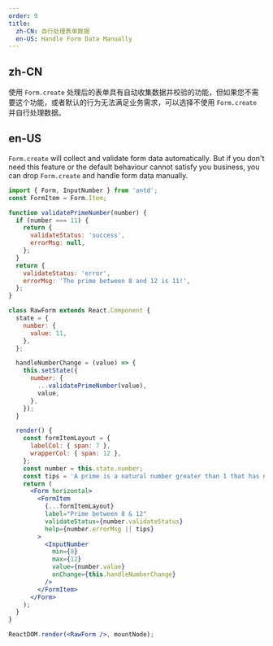 ```yaml
---
order: 9
title:
  zh-CN: 自行处理表单数据
  en-US: Handle Form Data Manually
---
```


## zh-CN

使用 `Form.create` 处理后的表单具有自动收集数据并校验的功能，但如果您不需要这个功能，或者默认的行为无法满足业务需求，可以选择不使用 `Form.create` 并自行处理数据。

## en-US

`Form.create` will collect and validate form data automatically. But if you don't need this feature or the default behaviour cannot satisfy you business, you can drop `Form.create` and handle form data manually.

````jsx
import { Form, InputNumber } from 'antd';
const FormItem = Form.Item;

function validatePrimeNumber(number) {
  if (number === 11) {
    return {
      validateStatus: 'success',
      errorMsg: null,
    };
  }
  return {
    validateStatus: 'error',
    errorMsg: 'The prime between 8 and 12 is 11!',
  };
}

class RawForm extends React.Component {
  state = {
    number: {
      value: 11,
    },
  };

  handleNumberChange = (value) => {
    this.setState({
      number: {
        ...validatePrimeNumber(value),
        value,
      },
    });
  }

  render() {
    const formItemLayout = {
      labelCol: { span: 7 },
      wrapperCol: { span: 12 },
    };
    const number = this.state.number;
    const tips = 'A prime is a natural number greater than 1 that has no positive divisors other than 1 and itself.';
    return (
      <Form horizontal>
        <FormItem
          {...formItemLayout}
          label="Prime between 8 & 12"
          validateStatus={number.validateStatus}
          help={number.errorMsg || tips}
        >
          <InputNumber
            min={8}
            max={12}
            value={number.value}
            onChange={this.handleNumberChange}
          />
        </FormItem>
      </Form>
    );
  }
}

ReactDOM.render(<RawForm />, mountNode);
````
